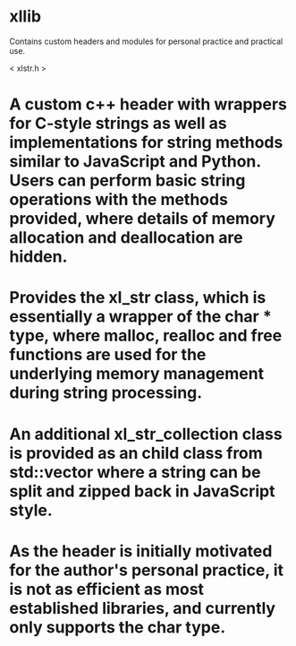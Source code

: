 # xllib
Contains custom headers and modules for personal practice and practical use.

< xlstr.h >
# A custom c++ header with wrappers for C-style strings as well as implementations for string methods similar to JavaScript and Python. Users can perform basic string operations with the methods provided, where details of memory allocation and deallocation are hidden.
# Provides the xl_str class, which is essentially a wrapper of the char * type, where malloc, realloc and free functions are used for the underlying memory management during string processing.
# An additional xl_str_collection class is provided as an child class from std::vector<char> where a string can be split and zipped back in JavaScript style.
# As the header is initially motivated for the author's personal practice, it is not as efficient as most established libraries, and currently only supports the char type.
